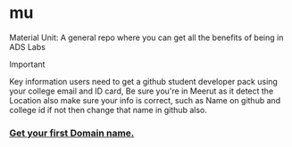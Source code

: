 # mu
Material Unit: A general repo where you can get all the benefits of being in ADS Labs

> [!IMPORTANT]
> Key information users need to get a github student developer pack using your college email and ID card, Be sure you're in Meerut as it detect the Location also make sure your info is correct, such as Name on github and college id if not then change that name in github also.

### [Get your first Domain name.](/domains/readme.md)
